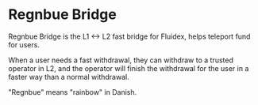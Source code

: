 # Regnbue Bridge

Regnbue Bridge is the L1 <-> L2 fast bridge for Fluidex, helps teleport fund for users.

When a user needs a fast withdrawal, they can withdraw to a trusted operator in L2, and the operator will finish the withdrawal for the user in a faster way than a normal withdrawal.

"Regnbue" means "rainbow" in Danish.
